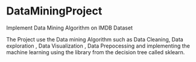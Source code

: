 # DataMiningProject
Implement Data Mining Algorithm on IMDB Dataset

The Project use the Data mining Algorithm such as Data Cleaning, Data exploration , Data Visualization , Data Prepocessing and implementing the machine learning using the library from the decision tree called sklearn.
